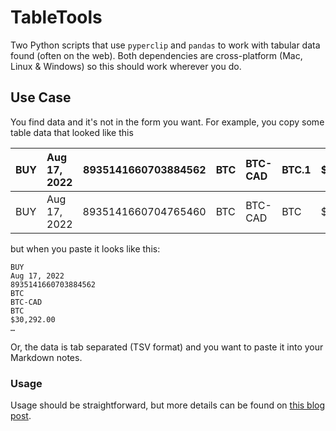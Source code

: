 # TableTools
Two Python scripts that use `pyperclip` and `pandas` to work with tabular data found (often on the web).
Both dependencies are cross-platform (Mac, Linux & Windows) so this should work wherever you do.

##  Use Case
You find data and it's not in the form you want.
For example, you copy some table data that looked like this

| BUY | Aug 17, 2022 | 8935141660703884562 | BTC | BTC-CAD | BTC.1 | $30,292.00 | CAD |
|:--- |:------------ | -------------------:|:--- |:------- |:----- |:---------- | --- |
| BUY | Aug 17, 2022 | 8935141660704765460 | BTC | BTC-CAD | BTC   | $30,500.00 | CAD |

but when you paste it looks like this:

```
BUY
Aug 17, 2022
8935141660703884562
BTC
BTC-CAD
BTC
$30,292.00
…
```

Or, the data is tab separated (TSV format) and you want to paste it into your Markdown notes.

###   Usage

Usage should be straightforward, but more details can be found on [this blog post](https://wpenner.com/en/blog/dealing-with-table-data).
